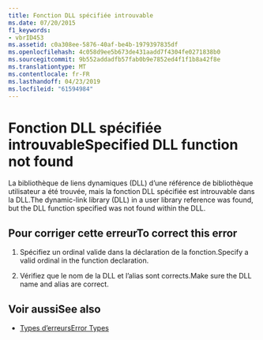 ```yaml
---
title: Fonction DLL spécifiée introuvable
ms.date: 07/20/2015
f1_keywords:
- vbrID453
ms.assetid: c0a308ee-5876-40af-be4b-1979397835df
ms.openlocfilehash: 4c058d9ee5b673de431aadd7f4304fe0271838b0
ms.sourcegitcommit: 9b552addadfb57fab0b9e7852ed4f1f1b8a42f8e
ms.translationtype: MT
ms.contentlocale: fr-FR
ms.lasthandoff: 04/23/2019
ms.locfileid: "61594984"
---
```

# <a name="specified-dll-function-not-found"></a><span data-ttu-id="d6eb1-102">Fonction DLL spécifiée introuvable</span><span class="sxs-lookup"><span data-stu-id="d6eb1-102">Specified DLL function not found</span></span>
<span data-ttu-id="d6eb1-103">La bibliothèque de liens dynamiques (DLL) d’une référence de bibliothèque utilisateur a été trouvée, mais la fonction DLL spécifiée est introuvable dans la DLL.</span><span class="sxs-lookup"><span data-stu-id="d6eb1-103">The dynamic-link library (DLL) in a user library reference was found, but the DLL function specified was not found within the DLL.</span></span>  
  
## <a name="to-correct-this-error"></a><span data-ttu-id="d6eb1-104">Pour corriger cette erreur</span><span class="sxs-lookup"><span data-stu-id="d6eb1-104">To correct this error</span></span>  
  
1. <span data-ttu-id="d6eb1-105">Spécifiez un ordinal valide dans la déclaration de la fonction.</span><span class="sxs-lookup"><span data-stu-id="d6eb1-105">Specify a valid ordinal in the function declaration.</span></span>  
  
2. <span data-ttu-id="d6eb1-106">Vérifiez que le nom de la DLL et l’alias sont corrects.</span><span class="sxs-lookup"><span data-stu-id="d6eb1-106">Make sure the DLL name and alias are correct.</span></span>  
  
## <a name="see-also"></a><span data-ttu-id="d6eb1-107">Voir aussi</span><span class="sxs-lookup"><span data-stu-id="d6eb1-107">See also</span></span>

- [<span data-ttu-id="d6eb1-108">Types d’erreurs</span><span class="sxs-lookup"><span data-stu-id="d6eb1-108">Error Types</span></span>](../../visual-basic/programming-guide/language-features/error-types.md)
